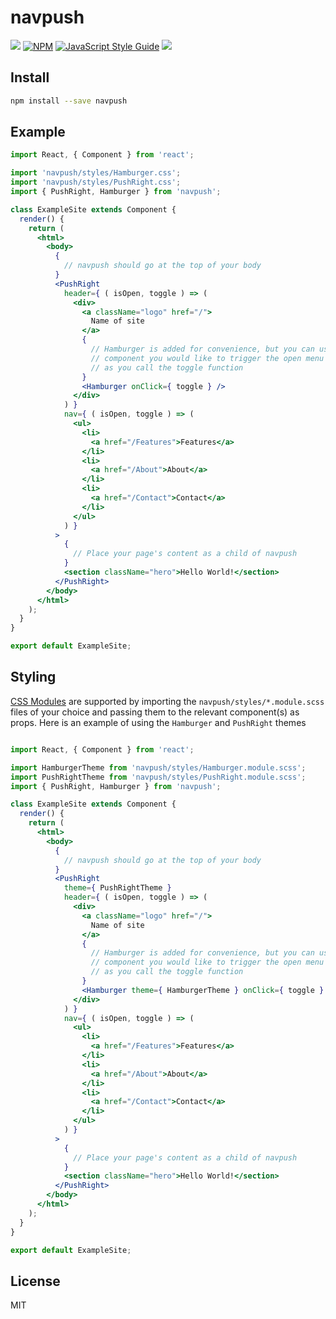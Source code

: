 # navpush

> 

![](https://img.shields.io/travis/com/nicholasray/navpush.svg?style=flat)
[![NPM](https://img.shields.io/npm/v/navpush.svg)](https://www.npmjs.com/package/navpush)
[![JavaScript Style
Guide](https://img.shields.io/badge/code_style-standard-brightgreen.svg)](https://standardjs.com)
![](https://img.shields.io/github/license/nicholasray/navpush.svg?style=flat)

## Install

```bash
npm install --save navpush
```

## Example

```jsx
import React, { Component } from 'react';

import 'navpush/styles/Hamburger.css';
import 'navpush/styles/PushRight.css';
import { PushRight, Hamburger } from 'navpush';

class ExampleSite extends Component {
  render() {
    return (
      <html>
        <body>
          {
            // navpush should go at the top of your body
          }
          <PushRight
            header={ ( isOpen, toggle ) => (
              <div>
                <a className="logo" href="/">
                  Name of site
                </a>
                {
                  // Hamburger is added for convenience, but you can use whatever
                  // component you would like to trigger the open menu as long
                  // as you call the toggle function
                }
                <Hamburger onClick={ toggle } />
              </div>
            ) }
            nav={ ( isOpen, toggle ) => (
              <ul>
                <li>
                  <a href="/Features">Features</a>
                </li>
                <li>
                  <a href="/About">About</a>
                </li>
                <li>
                  <a href="/Contact">Contact</a>
                </li>
              </ul>
            ) }
          >
            {
              // Place your page's content as a child of navpush
            }
            <section className="hero">Hello World!</section>
          </PushRight>
        </body>
      </html>
    );
  }
}

export default ExampleSite;
```

## Styling

[CSS Modules](https://github.com/css-modules/css-modules) are supported by
importing the `navpush/styles/*.module.scss` files of your choice and passing
them to the relevant component(s) as props. Here is an example of using the
`Hamburger` and `PushRight` themes

```jsx

import React, { Component } from 'react';

import HamburgerTheme from 'navpush/styles/Hamburger.module.scss';
import PushRightTheme from 'navpush/styles/PushRight.module.scss';
import { PushRight, Hamburger } from 'navpush';

class ExampleSite extends Component {
  render() {
    return (
      <html>
        <body>
          {
            // navpush should go at the top of your body
          }
          <PushRight
            theme={ PushRightTheme }
            header={ ( isOpen, toggle ) => (
              <div>
                <a className="logo" href="/">
                  Name of site
                </a>
                {
                  // Hamburger is added for convenience, but you can use whatever
                  // component you would like to trigger the open menu as long
                  // as you call the toggle function
                }
                <Hamburger theme={ HamburgerTheme } onClick={ toggle } />
              </div>
            ) }
            nav={ ( isOpen, toggle ) => (
              <ul>
                <li>
                  <a href="/Features">Features</a>
                </li>
                <li>
                  <a href="/About">About</a>
                </li>
                <li>
                  <a href="/Contact">Contact</a>
                </li>
              </ul>
            ) }
          >
            {
              // Place your page's content as a child of navpush
            }
            <section className="hero">Hello World!</section>
          </PushRight>
        </body>
      </html>
    );
  }
}

export default ExampleSite;
```

## License

MIT
